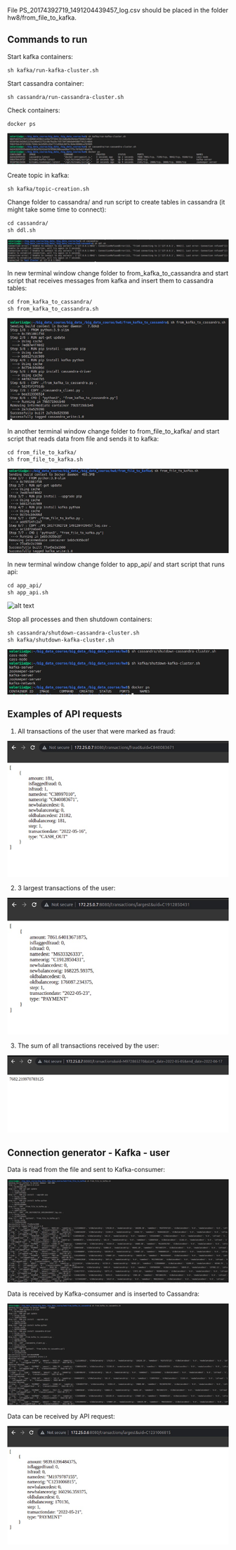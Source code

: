 File PS_20174392719_1491204439457_log.csv should be placed in the folder hw8/from_file_to_kafka.

## Commands to run ##
Start kafka containers:

```
sh kafka/run-kafka-cluster.sh 
```

Start cassandra container:
```
sh cassandra/run-cassandra-cluster.sh
```

Check containers:

```
docker ps
```

![alt text](https://github.com/lero4kaa/big_data_course/blob/master/hw8/screenshots/containers_run.jpg?raw=true)

Create topic in kafka:
```
sh kafka/topic-creation.sh 
```

Change folder to cassandra/ and run script to create tables in cassandra (it might take some time to connect):
```
cd cassandra/
sh ddl.sh
``` 

![alt text](https://github.com/lero4kaa/big_data_course/blob/master/hw8/screenshots/ddl.jpg?raw=true)

In new terminal window change folder to from_kafka_to_cassandra and start script that receives messages from kafka and insert them to cassandra tables:

```
cd from_kafka_to_cassandra/
sh from_kafka_to_cassandra.sh 
```

![alt text](https://github.com/lero4kaa/big_data_course/blob/master/hw8/screenshots/start_consumer.jpg?raw=true)

In another terminal window change folder to from_file_to_kafka/ and start script that reads data from file and sends it to kafka:

```
cd from_file_to_kafka/
sh from_file_to_kafka.sh 
```
![alt text](https://github.com/lero4kaa/big_data_course/blob/master/hw8/screenshots/start_producer.jpg?raw=true)

In new terminal window change folder to app_api/ and start script that runs api:
```
cd app_api/
sh app_api.sh
```
![alt text](https://github.com/lero4kaa/big_data_course/blob/master/hw8/start_app/request3.jpg?raw=true)

Stop all processes and then shutdown containers:
```
sh cassandra/shutdown-cassandra-cluster.sh
sh kafka/shutdown-kafka-cluster.sh 
```
![alt text](https://github.com/lero4kaa/big_data_course/blob/master/hw8/screenshots/containers_shutdown.jpg?raw=true)

## Examples of API requests ##

1. All transactions of the user that were marked as fraud:

![alt text](https://github.com/lero4kaa/big_data_course/blob/master/hw8/screenshots/request1.jpg?raw=true)

2. 3 largest transactions of the user:

![alt text](https://github.com/lero4kaa/big_data_course/blob/master/hw8/screenshots/request2.jpg?raw=true)

3. The sum of all transactions received by the user:

![alt text](https://github.com/lero4kaa/big_data_course/blob/master/hw8/screenshots/request3.jpg?raw=true)

## Connection generator - Kafka - user ##

Data is read from the file and sent to Kafka-consumer:

![alt text](https://github.com/lero4kaa/big_data_course/blob/master/hw8/screenshots/generator.jpg?raw=true)

Data is received by Kafka-consumer and is inserted to Cassandra:

![alt text](https://github.com/lero4kaa/big_data_course/blob/master/hw8/screenshots/kafka_consumer.jpg?raw=true)

Data can be received by API request:

![alt text](https://github.com/lero4kaa/big_data_course/blob/master/hw8/screenshots/user.jpg?raw=true)